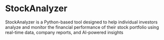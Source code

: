 # StockAnalyzer
StockAnalyzer is a Python-based tool designed to help individual investors analyze and monitor the financial performance of their stock portfolio using real-time data, company reports, and AI-powered insights
